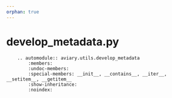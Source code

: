 ```yaml
---
orphan: true
---
```


# develop_metadata.py

```{eval-rst}
    .. automodule:: aviary.utils.develop_metadata
        :members:
        :undoc-members:
        :special-members: __init__, __contains__, __iter__, __setitem__, __getitem__
        :show-inheritance:
        :noindex:
```
